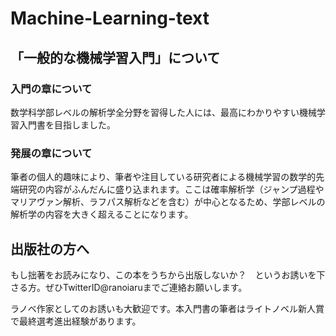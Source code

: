 # Machine-Learning-text
## 「一般的な機械学習入門」について  
### 入門の章について
数学科学部レベルの解析学全分野を習得した人には、最高にわかりやすい機械学習入門書を目指しました。  

### 発展の章について
筆者の個人的趣味により、筆者や注目している研究者による機械学習の数学的先端研究の内容がふんだんに盛り込まれます。ここは確率解析学（ジャンプ過程やマリアヴァン解析、ラフパス解析などを含む）が中心となるため、学部レベルの解析学の内容を大きく超えることになります。

## 出版社の方へ
もし拙著をお読みになり、この本をうちから出版しないか？　というお誘いを下さる方。ぜひTwitterID@ranoiaruまでご連絡お願いします。  

ラノベ作家としてのお誘いも大歓迎です。本入門書の筆者はライトノベル新人賞で最終選考進出経験があります。
